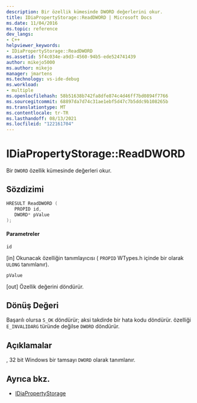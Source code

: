 ```yaml
---
description: Bir özellik kümesinde DWORD değerlerini okur.
title: IDiaPropertyStorage::ReadDWORD | Microsoft Docs
ms.date: 11/04/2016
ms.topic: reference
dev_langs:
- C++
helpviewer_keywords:
- IDiaPropertyStorage::ReadDWORD
ms.assetid: 5f4c034e-a9d3-4560-94b5-ede524741439
author: mikejo5000
ms.author: mikejo
manager: jmartens
ms.technology: vs-ide-debug
ms.workload:
- multiple
ms.openlocfilehash: 58b51638b742fa8dfe874c4d46ff7bd0894f7766
ms.sourcegitcommit: 68897da7d74c31ae1ebf5d47c7b5ddc9b108265b
ms.translationtype: MT
ms.contentlocale: tr-TR
ms.lasthandoff: 08/13/2021
ms.locfileid: "122161704"
---
```

# <a name="idiapropertystoragereaddword"></a>IDiaPropertyStorage::ReadDWORD
Bir `DWORD` özellik kümesinde değerleri okur.

## <a name="syntax"></a>Sözdizimi

```C++
HRESULT ReadDWORD ( 
   PROPID id,
   DWORD* pValue
);
```

#### <a name="parameters"></a>Parametreler
 `id`

[in] Okunacak özelliğin tanımlayıcısı ( `PROPID` WTypes.h içinde bir olarak `ULONG` tanımlanır).

 `pValue`

[out] Özellik değerini döndürür.

## <a name="return-value"></a>Dönüş Değeri
 Başarılı olursa `S_OK` döndürür; aksi takdirde bir hata kodu döndürür. özelliği `E_INVALIDARG` türünde değilse `DWORD` döndürür.

## <a name="remarks"></a>Açıklamalar
 , 32 bit Windows bir tamsayı `DWORD` olarak tanımlanır.

## <a name="see-also"></a>Ayrıca bkz.
- [IDiaPropertyStorage](../../debugger/debug-interface-access/idiapropertystorage.md)
